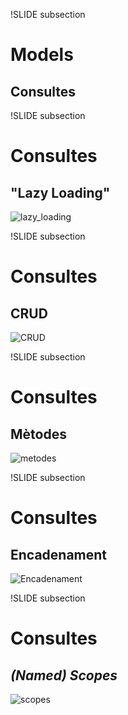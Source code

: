 !SLIDE subsection
# Models
## Consultes

!SLIDE subsection
# Consultes
## "Lazy Loading"

![lazy_loading](/file/assets/images/lazy_load.png)

!SLIDE subsection
# Consultes
## CRUD

![CRUD](/file/assets/images/crud_methods.png)

!SLIDE subsection
# Consultes
## Mètodes

![metodes](/file/assets/images/chain_methods.png)

!SLIDE subsection
# Consultes
## Encadenament

![Encadenament](/file/assets/images/chaining.png)

!SLIDE subsection
# Consultes
## *(Named) Scopes*

![scopes](/file/assets/images/scopes.png)
